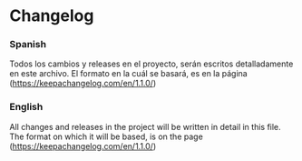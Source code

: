 # Changelog

### Spanish 

Todos los cambios y releases en el proyecto, serán escritos detalladamente en este archivo.
El formato en la cuál se basará, es en la página (https://keepachangelog.com/en/1.1.0/)

### English

All changes and releases in the project will be written in detail in this file.
The format on which it will be based, is on the page (https://keepachangelog.com/en/1.1.0/)